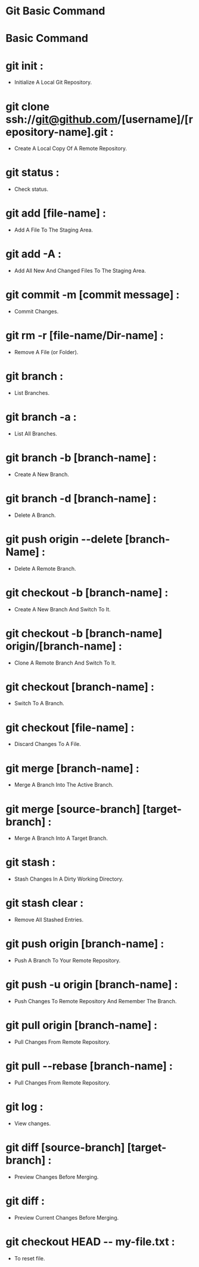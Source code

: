 # Git Basic Command

# Basic Command

# git init :
- Initialize A Local Git Repository.
# git clone ssh://git@github.com/[username]/[repository-name].git :
- Create A Local Copy Of A Remote Repository.
# git status :
- Check status. 
# git add [file-name] :
- Add A File To The Staging Area. 
# git add -A :
- Add All New And Changed Files To The Staging Area. 
# git commit -m [commit message] :
- Commit Changes. 
# git rm -r [file-name/Dir-name] :
- Remove A File (or Folder). 
# git branch :
- List Branches. 
# git branch -a :
- List All Branches. 
# git branch -b [branch-name] :
- Create A New Branch. 
# git branch -d [branch-name] :
- Delete A Branch. 
# git push origin --delete [branch-Name] :
- Delete A Remote Branch. 
# git checkout -b [branch-name] :
- Create A New Branch And Switch To It. 
# git checkout -b [branch-name] origin/[branch-name] :
- Clone A Remote Branch And Switch To It. 
# git checkout [branch-name] :
- Switch To A Branch. 
# git checkout [file-name] :
- Discard Changes To A File. 
# git merge [branch-name] :
- Merge A Branch Into The Active Branch. 
# git merge [source-branch] [target-branch] :
- Merge A Branch Into A Target Branch. 
# git stash :
- Stash Changes In A Dirty Working Directory. 
# git stash clear :
- Remove All Stashed Entries. 
# git push origin [branch-name] :
- Push A Branch To Your Remote Repository. 
# git push -u origin [branch-name] :
- Push Changes To Remote Repository And Remember The Branch. 
# git pull origin [branch-name] :
- Pull Changes From Remote Repository. 
# git pull --rebase [branch-name] :
- Pull Changes From Remote Repository. 
# git log :
- View changes. 
# git diff [source-branch] [target-branch] :
- Preview Changes Before Merging. 
# git diff :
- Preview Current Changes Before Merging. 
# git checkout HEAD -- my-file.txt :
- To reset file.
